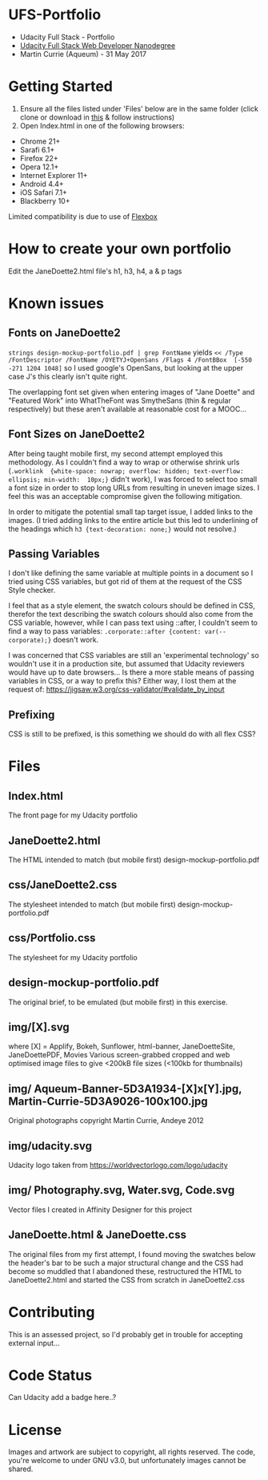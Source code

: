 # UFS-Portfolio
- Udacity Full Stack - Portfolio
- [Udacity Full Stack Web Developer Nanodegree](
https://www.udacity.com/course/full-stack-web-developer-nanodegree--nd004) 
- Martin Currie (Aqueum) - 31 May 2017

# Getting Started
1. Ensure all the files listed under 'Files' below are in the same folder
(click clone or download in [this](https://github.com/Aqueum/UFS-Portfolio) 
& follow instructions)
2. Open Index.html in one of the following browsers:
- Chrome 21+
- Sarafi 6.1+
- Firefox 22+
- Opera 12.1+
- Internet Explorer 11+
- Android 4.4+
- iOS Safari 7.1+
- Blackberry 10+

Limited compatibility is due to use of [Flexbox](
https://css-tricks.com/snippets/css/a-guide-to-flexbox/)

# How to create your own portfolio
Edit the JaneDoette2.html file's h1, h3, h4, a & p tags

# Known issues
## Fonts on JaneDoette2
`strings design-mockup-portfolio.pdf | grep FontName`
yields
`<< /Type /FontDescriptor /FontName /OYETYJ+OpenSans /Flags 4 /FontBBox 
[-550 -271 1204 1048]`
so I used google's OpenSans, but looking at the upper case J's this clearly
isn't quite right.

The overlapping font set given when entering images of "Jane Doette" and 
"Featured Work" into WhatTheFont was SmytheSans (thin & regular respectively)
but these aren't available at reasonable cost for a MOOC...

## Font Sizes on JaneDoette2
After being taught mobile first, my second attempt employed this methodology.
As I couldn't find a way to wrap or otherwise shrink urls (`.worklink 
{white-space: nowrap; overflow: hidden; text-overflow: ellipsis; min-width: 
10px;}` didn't work), I was forced to select too small a font size in order 
to stop long URLs from resulting in uneven image sizes.  I feel this was an 
acceptable compromise given the following mitigation.

In order to mitigate the potential small tap target issue, I added links to the
images.  (I tried adding links to the entire article but this led to 
underlining of the headings which `h3 {text-decoration: none;}` would not 
resolve.)

## Passing Variables
I don't like defining the same variable at multiple points in a document 
so I tried using CSS variables, but got rid of them at the request of the 
CSS Style checker.

I feel that as a style element, the swatch colours should be defined in CSS, 
therefor the text describing the swatch colours should also come from the CSS
variable, however, while I can pass text using ::after, I couldn't seem to find 
a way to pass variables:
`.corporate::after {content: var(--corporate);}` 
doesn't work.

I was concerned that CSS variables are still an 'experimental technology' so 
wouldn't use it in a production site, but assumed that Udacity reviewers would 
have up to date browsers...  Is there a more stable means of passing variables
 in CSS, or a way to prefix this?
Either way, I lost them at the request of: 
https://jigsaw.w3.org/css-validator/#validate_by_input
 
## Prefixing
CSS is still to be prefixed, is this something we should do with all flex CSS?

# Files
## Index.html
The front page for my Udacity portfolio

## JaneDoette2.html
The HTML intended to match (but mobile first) design-mockup-portfolio.pdf

## css/JaneDoette2.css
The stylesheet intended to match (but mobile first) design-mockup-portfolio.pdf

## css/Portfolio.css
The stylesheet for my Udacity portfolio

## design-mockup-portfolio.pdf
The original brief, to be emulated (but mobile first) in this exercise.

## img/[X].svg 
where [X] =
Applify, Bokeh, Sunflower, html-banner, JaneDoetteSite, JaneDoettePDF, Movies
Various screen-grabbed cropped and web optimised image files
to give <200kB file sizes (<100kb for thumbnails)

## img/ Aqueum-Banner-5D3A1934-[X]x[Y].jpg, Martin-Currie-5D3A9026-100x100.jpg
Original photographs copyright Martin Currie, Andeye 2012

## img/udacity.svg
Udacity logo taken from https://worldvectorlogo.com/logo/udacity

## img/ Photography.svg, Water.svg, Code.svg
Vector files I created in Affinity Designer for this project

## JaneDoette.html & JaneDoette.css
The original files from my first attempt, I found moving the swatches below the
header's bar to be such a major structural change and the CSS had become so 
muddled that I abandoned these, restructured the HTML to JaneDoette2.html and 
started the CSS from scratch in JaneDoette2.css


# Contributing
This is an assessed project, so I'd probably get in trouble for accepting 
external input...

# Code Status
Can Udacity add a badge here..?

# License
Images and artwork are subject to copyright, all rights reserved. 
The code, you're welcome to under GNU v3.0, 
but unfortunately images cannot be shared.
